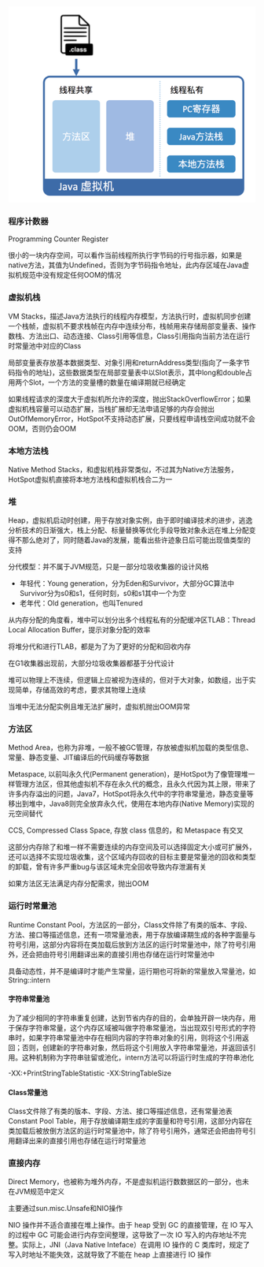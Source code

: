 <img src="../image/image-20201229111023947.png?lastModify=1609251458" alt="image-20201229111023947" style="zoom:67%;" />

### 程序计数器 

Programming Counter Register

很小的一块内存空间，可以看作当前线程所执行字节码的行号指示器，如果是native方法，其值为Undefined，否则为字节码指令地址，此内存区域在Java虚拟机规范中没有规定任何OOM的情况

### 虚拟机栈 

VM Stacks，描述Java方法执行的线程内存模型，方法执行时，虚拟机同步创建一个栈帧，虚拟机不要求栈帧在内存中连续分布，栈帧用来存储局部变量表、操作数栈、方法出口、动态连接、Class引用等信息，Class引用指向当前方法在运行时常量池中对应的Class

局部变量表存放基本数据类型、对象引用和returnAddress类型(指向了一条字节码指令的地址)，这些数据类型在局部变量表中以Slot表示，其中long和double占用两个Slot，一个方法的变量槽的数量在编译期就已经确定

如果线程请求的深度大于虚拟机所允许的深度，抛出StackOverflowError；如果虚拟机栈容量可以动态扩展，当栈扩展却无法申请足够的内存会抛出OutOfMemoryError，HotSpot不支持动态扩展，只要线程申请栈空间成功就不会OOM，否则仍会OOM

### 本地方法栈 

Native Method Stacks，和虚拟机栈非常类似，不过其为Native方法服务，HotSpot虚拟机直接将本地方法栈和虚拟机栈合二为一

### 堆 

Heap，虚拟机启动时创建，用于存放对象实例，由于即时编译技术的进步，逃逸分析技术的日渐强大，栈上分配、标量替换等优化手段导致对象永远在堆上分配变得不那么绝对了，同时随着Java的发展，能看出些许迹象日后可能出现值类型的支持

分代模型：并不属于JVM规范，只是一部分垃圾收集器的设计风格

* 年轻代：Young generation，分为Eden和Survivor，大部分GC算法中Survivor分为s0和s1，任何时刻，s0和s1其中一个为空
* 老年代：Old generation，也叫Tenured

从内存分配的角度看，堆中可以划分出多个线程私有的分配缓冲区TLAB：Thread Local Allocation Buffer，提示对象分配的效率

将堆分代和进行TLAB，都是为了为了更好的分配和回收内存

在G1收集器出现前，大部分垃圾收集器都基于分代设计

堆可以物理上不连续，但逻辑上应被视为连续的，但对于大对象，如数组，出于实现简单，存储高效的考虑，要求其物理上连续

当堆中无法分配实例且堆无法扩展时，虚拟机抛出OOM异常

### 方法区

Method Area，也称为非堆，一般不被GC管理，存放被虚拟机加载的类型信息、常量、静态变量、JIT编译后的代码缓存等数据

Metaspace, 以前叫永久代(Permanent generation)，是HotSpot为了像管理堆一样管理方法区，但其他虚拟机不存在永久代的概念，且永久代因为其上限，带来了许多内存溢出的问题，Java7，HotSpot将永久代中的字符串常量池，静态变量等移出到堆中，Java8则完全放弃永久代，使用在本地内存(Native Memory)实现的元空间替代

CCS, Compressed Class Space, 存放 class 信息的，和 Metaspace 有交叉

这部分内存除了和堆一样不需要连续的内存空间及可以选择固定大小或可扩展外，还可以选择不实现垃圾收集，这个区域内存回收的目标主要是常量池的回收和类型的卸载，曾有许多严重bug与该区域未完全回收导致内存泄漏有关

如果方法区无法满足内存分配需求，抛出OOM

### 运行时常量池

Runtime Constant Pool，方法区的一部分，Class文件除了有类的版本、字段、方法、接口等描述信息，还有一项常量池表，用于存放编译期生成的各种字面量与符号引用，这部分内容将在类加载后放到方法区的运行时常量池中，除了符号引用外，还会把由符号引用翻译出来的直接引用也存储在运行时常量池中

具备动态性，并不是编译时才能产生常量，运行期也可将新的常量放入常量池，如String::intern

#### 字符串常量池

为了减少相同的字符串重复创建，达到节省内存的目的，会单独开辟一块内存，用于保存字符串常量，这个内存区域被叫做字符串常量池，当出现双引号形式的字符串时，如果字符串常量池中存在相同内容的字符串对象的引用，则将这个引用返回；否则，创建新的字符串对象，然后将这个引用放入字符串常量池，并返回该引用。这种机制称为字符串驻留或池化，intern方法可以将运行时生成的字符串池化

-XX:+PrintStringTableStatistic    -XX:StringTableSize

#### Class常量池

Class文件除了有类的版本、字段、方法、接口等描述信息，还有常量池表Constant Pool Table，用于存放编译期生成的字面量和符号引用，这部分内容在类加载后被放倒方法区的运行时常量池中，除了符号引用外，通常还会把由符号引用翻译出来的直接引用也存储在运行时常量池

### 直接内存

Direct Memory，也被称为堆外内存，不是虚拟机运行数数据区的一部分，也未在JVM规范中定义

主要通过sun.misc.Unsafe和NIO操作

NIO 操作并不适合直接在堆上操作。由于 heap 受到 GC 的直接管理，在 IO 写入的过程中 GC 可能会进行内存空间整理，这导致了一次 IO 写入的内存地址不完整。实际上，JNI（Java Native Inteface）在调用 IO 操作的 C 类库时，规定了写入时地址不能失效，这就导致了不能在 heap 上直接进行 IO 操作
